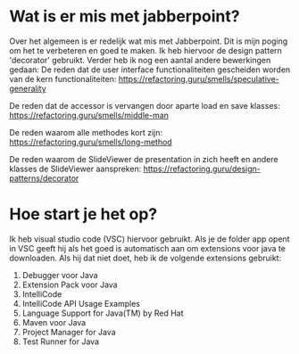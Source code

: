 

# Wat is er mis met jabberpoint?

Over het algemeen is er redelijk wat mis met Jabberpoint. Dit is mijn poging om het te verbeteren en goed te maken. Ik heb hiervoor de design pattern 'decorator' gebruikt.
Verder heb ik nog een aantal andere bewerkingen gedaan:
De reden dat de user interface functionaliteiten gescheiden worden van de kern functionaliteiten:
https://refactoring.guru/smells/speculative-generality

De reden dat de accessor is vervangen door aparte load en save klasses:
https://refactoring.guru/smells/middle-man

De reden waarom alle methodes kort zijn:
https://refactoring.guru/smells/long-method

De reden waarom de SlideViewer de presentation in zich heeft en andere klasses de SlideViewer aanspreken:
https://refactoring.guru/design-patterns/decorator

# Hoe start je het op? 
Ik heb visual studio code (VSC) hiervoor gebruikt. 
Als je de folder app opent in VSC geeft hij als het goed is automatisch aan om extensions voor java te downloaden.
Als hij dat niet doet, heb ik de volgende extensions gebruikt:
1. Debugger voor Java
2. Extension Pack voor Java
3. IntelliCode
4. IntelliCode API Usage Examples
5. Language Support for Java(TM) by Red Hat
6. Maven voor Java
7. Project Manager for Java
8. Test Runner for Java
